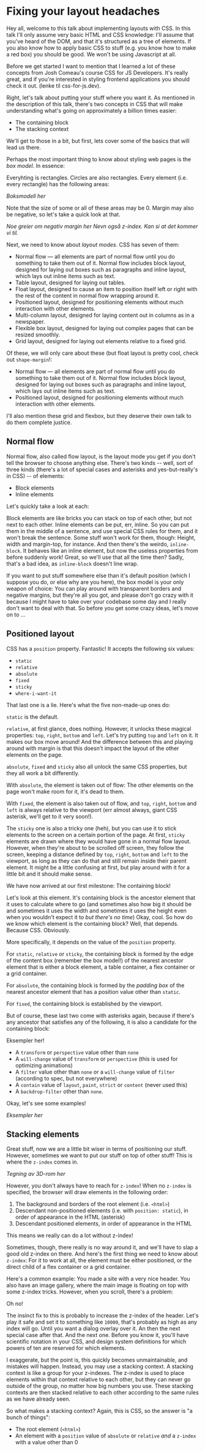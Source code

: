 # Fixing your layout headaches

Hey all, welcome to this talk about implementing layouts with CSS.
In this talk I'll only assume very basic HTML and CSS knowledge: I'll assume that you've heard of the DOM, and that it's structured as a tree of elements.
If you also know how to apply basic CSS to stuff (e.g. you know how to make a red box) you should be good.
We won't be using Javascript at all.

Before we get started I want to mention that I learned a lot of these concepts from Josh Comeau's course CSS for JS Developers. It's really great, and if you're interested in styling frontend applications you should check it out. (lenke til css-for-js.dev).

Right, let's talk about putting your stuff where you want it. As mentioned in the description of this talk, there's two concepts in CSS that will make understanding what's going on approximately a billion times easier:

- The containing block
- The stacking context

We'll get to those in a bit, but first, lets cover some of the basics that will lead us there.

Perhaps the most important thing to know about styling web pages is the _box model_. In essence:

Everyhting is rectangles. Circles are also rectangles.
Every element (i.e. every rectangle) has the following areas:

_Boksmodell her_

Note that the size of some or all of these areas may be 0.
Margin may also be negative, so let's take a quick look at that.

_Noe greier om negativ margin her_
_Nevn også z-index. Kan si at det kommer vi til._

Next, we need to know about _layout modes_.
CSS has seven of them:

- Normal flow — all elements are part of normal flow until you do something to take them out of it. Normal flow includes block layout, designed for laying out boxes such as paragraphs and inline layout, which lays out inline items such as text.
- Table layout, designed for laying out tables.
- Float layout, designed to cause an item to position itself left or right with the rest of the content in normal flow wrapping around it.
- Positioned layout, designed for positioning elements without much interaction with other elements.
- Multi-column layout, designed for laying content out in columns as in a newspaper.
- Flexible box layout, designed for laying out complex pages that can be resized smoothly.
- Grid layout, designed for laying out elements relative to a fixed grid.

Of these, we will only care about these (but float layout is pretty cool, check out `shape-margin`!:

- Normal flow — all elements are part of normal flow until you do something to take them out of it. Normal flow includes block layout, designed for laying out boxes such as paragraphs and inline layout, which lays out inline items such as text.
- Positioned layout, designed for positioning elements without much interaction with other elements.

I'll also mention these grid and flexbox, but they deserve their own talk to do them complete justice.

## Normal flow

Normal flow, also called flow layout, is the layout mode you get if you don't tell the browser to choose anything else.
There's two kinds -- well, sort of three kinds (there's a lot of special cases and asterisks and yes-but-really's in CSS) -- of elements:

- Block elements
- Inline elements

Let's quickly take a look at each:

Block elements are like bricks you can stack on top of each other, but not next to each other.
Inline elements can be put, err, inline. So you can put them in the middle of a sentence, and use special CSS rules for them, and it won't break the sentence. Some stuff won't work for them, though: Height, width and margin-top, for instance.
And then there's the weirdo, `inline-block`. It behaves like an inline element, but now the useless properties from before suddenly work! Great, so we'll use that all the time then? Sadly, that's a bad idea, as `inline-block` doesn't line wrap.

If you want to put stuff somewhere else than it's default position (which I suppose you do, or else why are you here), the box model is your only weapon of choice: You can play around with transparent borders and negative margins, but they're all you got, and please don't go crazy with it because I might have to take over your codebase some day and I really don't want to deal with that.
So before you get some crazy ideas, let's move on to …

## Positioned layout

CSS has a `position` property. Fantastic! It accepts the following six values:

- `static`
- `relative`
- `absolute`
- `fixed`
- `sticky`
- `where-i-want-it`

That last one is a lie.
Here's what the five non-made-up ones do:

`static` is the default.

`relative`, at first glance, does nothing. However, it unlocks these magical properties: `top`, `right`, `bottom` and `left`. Let's try putting `top` and `left` on it.
It makes our box move around! And the difference between this and playing around with margin is that this doesn't impact the layout of the other elements on the page.

`absolute`, `fixed` and `sticky` also all unlock the same CSS properties, but they all work a bit differently.

With `absolute`, the element is taken out of flow: The other elements on the page won't make room for it, it's dead to them.

With `fixed`, the element is also taken out of flow, and `top`, `right`, `bottom` and `left` is always relative to the viewport (err almost always, giant CSS asterisk, we'll get to it very soon!).

The `sticky` one is also a tricky one (heh), but you can use it to stick elements to the screen on a certain portion of the page.
At first, `sticky` elements are drawn where they would have gone in a normal flow layout.
However, when they're about to be scrolled off screen, they follow the screen, keeping a distance defined by `top`, `right`, `bottom` and `left` to the viewport, as long as they can do that and still remain inside their parent element.
It might be a little confusing at first, but play around with it for a little bit and it should make sense.

We have now arrived at our first milestone: The containing block!

Let's look at this element. It's containing block is the ancestor element that it uses to calculate where to go (and sometimes also how big it should be and sometimes it uses the width and sometimes it uses the height even when you wouldn't expect it to _but there's no time_)
Okay, cool. So how do we know which element is the containing block?
Well, that depends. Because CSS. Obviously.

More specifically, it depends on the value of the `position` property.

For `static`, `relative` or `sticky`, the containing block is formed by the edge of the content box (remember the box model!) of the nearest ancestor element that is either a block element, a table container, a flex container or a grid container.

For `absolute`, the containing block is formed by the _padding box_ of the nearest ancestor element that has a position value other than `static`.

For `fixed`, the containing block is established by the viewport.

But of course, these last two come with asterisks again, because if there's any ancestor that satisfies any of the following, it is also a candidate for the containing block:

Eksempler her!

- A `transform` or `perspective` value other than `none`
- A `will-change` value of `transform` or `perspective` (this is used for optimizing animations)
- A `filter` value other than `none` or a `will-change` value of `filter` (according to spec, but not everywhere)
- A `contain` value of `layout`, `paint`, `strict` or `content` (never used this)
- A `backdrop-filter` other than `none`.

Okay, let's see some examples!

_Eksempler her_

## Stacking elements

Great stuff, now we are a little bit wiser in terms of positioning our stuff. However, sometimes we want to put our stuff on top of other stuff!
This is where the `z-index` comes in.

_Tegning av 3D-rom her_

However, you don't always have to reach for `z-index`! When no `z-index` is specified, the browser will draw elements in the following order:

1. The background and borders of the root element (i.e. `<html>`)
2. Descendant non-positioned elements (i.e. with `position: static`), in order of appearance in the HTML (asterisk)
3. Descendant positioned elements, in order of appearance in the HTML

This means we really can do a lot without z-index!

Sometimes, though, there really is no way around it, and we'll have to slap a good old z-index on there.
And here's the first thing we need to know about `z-index`: For it to work at all, the element must be either positioned, or the direct child of a flex container or a grid container.

Here's a common example:
You made a site with a very nice header.
You also have an image gallery, where the main image is floating on top with some z-index tricks.
However, when you scroll, there's a problem:

Oh no!

The insinct fix to this is probably to increase the z-index of the header. Let's play it safe and set it to something like `10000`, that's probably as high as any index will go. Until you want a dialog overlay over it. An then the next special case after that. And the next one.
Before you know it, you'll have scientific notation in your CSS, and design system definitions for which powers of ten are reserved for which elements.

I exaggerate, but the point is, this quickly becomes unmaintainable, and mistakes will happen.
Instead, you may use a stacking context.
A stacking context is like a group for your z-indexes. The z-index is used to place elements within that context relative to each other, but they can never go outside of the group, no matter how big numbers you use.
These stacking contexts are then stacked relative to each other according to the same rules as we have already seen.

So what makes a stacking context? Again, this is CSS, so the answer is "a bunch of things":

- The root element (`<html>`)
- An element with a `position` value of `absolute` or `relative` _and_ a `z-index` with a value other than 0
